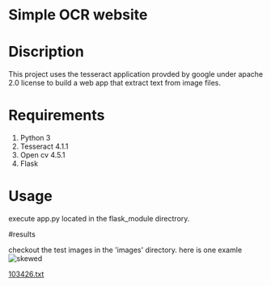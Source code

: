 # Simple OCR website

# Discription
This project uses the tesseract application provded by google under apache 2.0 license to build a web app that extract text from image files.

# Requirements
1. Python 3
2. Tesseract 4.1.1
3. Open cv 4.5.1
4. Flask

# Usage
execute app.py located in the flask_module directrory.

#results

checkout the test images in the 'images' directory. here is one examle
![skewed](https://user-images.githubusercontent.com/27902968/122644912-40b9a900-d120-11eb-8f51-551ab3adfae9.jpg)

[103426.txt](https://github.com/rufaelfekadu/OCR-nerd/files/6680817/103426.txt)

